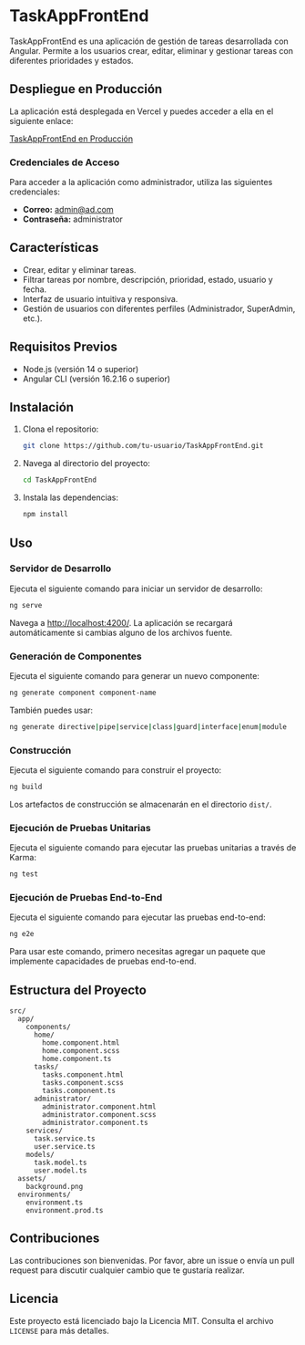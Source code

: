 # TaskAppFrontEnd

TaskAppFrontEnd es una aplicación de gestión de tareas desarrollada con Angular. Permite a los usuarios crear, editar, eliminar y gestionar tareas con diferentes prioridades y estados.

## Despliegue en Producción

La aplicación está desplegada en Vercel y puedes acceder a ella en el siguiente enlace:

[TaskAppFrontEnd en Producción](https://task-app-frontend-psi.vercel.app/)

### Credenciales de Acceso

Para acceder a la aplicación como administrador, utiliza las siguientes credenciales:

- **Correo:** admin@ad.com  
- **Contraseña:** administrator  

## Características

- Crear, editar y eliminar tareas.
- Filtrar tareas por nombre, descripción, prioridad, estado, usuario y fecha.
- Interfaz de usuario intuitiva y responsiva.
- Gestión de usuarios con diferentes perfiles (Administrador, SuperAdmin, etc.).

## Requisitos Previos

- Node.js (versión 14 o superior)
- Angular CLI (versión 16.2.16 o superior)

## Instalación

1. Clona el repositorio:
   ```sh
   git clone https://github.com/tu-usuario/TaskAppFrontEnd.git
   ```

2. Navega al directorio del proyecto:
   ```sh
   cd TaskAppFrontEnd
   ```

3. Instala las dependencias:
   ```sh
   npm install
   ```

## Uso

### Servidor de Desarrollo

Ejecuta el siguiente comando para iniciar un servidor de desarrollo:
```sh
ng serve
```
Navega a [http://localhost:4200/](http://localhost:4200/). La aplicación se recargará automáticamente si cambias alguno de los archivos fuente.

### Generación de Componentes

Ejecuta el siguiente comando para generar un nuevo componente:
```sh
ng generate component component-name
```
También puedes usar:
```sh
ng generate directive|pipe|service|class|guard|interface|enum|module
```

### Construcción

Ejecuta el siguiente comando para construir el proyecto:
```sh
ng build
```
Los artefactos de construcción se almacenarán en el directorio `dist/`.

### Ejecución de Pruebas Unitarias

Ejecuta el siguiente comando para ejecutar las pruebas unitarias a través de Karma:
```sh
ng test
```

### Ejecución de Pruebas End-to-End

Ejecuta el siguiente comando para ejecutar las pruebas end-to-end:
```sh
ng e2e
```
Para usar este comando, primero necesitas agregar un paquete que implemente capacidades de pruebas end-to-end.

## Estructura del Proyecto

```
src/
  app/
    components/
      home/
        home.component.html
        home.component.scss
        home.component.ts
      tasks/
        tasks.component.html
        tasks.component.scss
        tasks.component.ts
      administrator/
        administrator.component.html
        administrator.component.scss
        administrator.component.ts
    services/
      task.service.ts
      user.service.ts
    models/
      task.model.ts
      user.model.ts
  assets/
    background.png
  environments/
    environment.ts
    environment.prod.ts
```

## Contribuciones

Las contribuciones son bienvenidas. Por favor, abre un issue o envía un pull request para discutir cualquier cambio que te gustaría realizar.

## Licencia

Este proyecto está licenciado bajo la Licencia MIT. Consulta el archivo `LICENSE` para más detalles.
